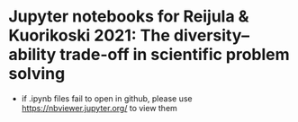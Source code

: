 # Jupyter notebooks for Reijula & Kuorikoski 2021: The diversity–ability trade-off in scientific problem solving

- if .ipynb files fail to open in github, please use https://nbviewer.jupyter.org/ to view them

